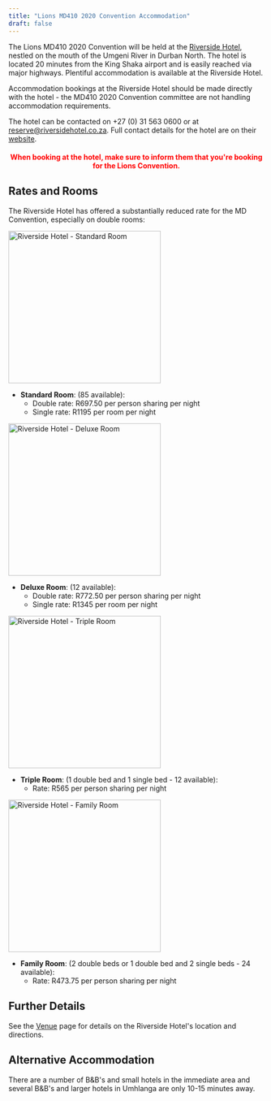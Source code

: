```yaml
---
title: "Lions MD410 2020 Convention Accommodation"
draft: false
---
```


The Lions MD410 2020 Convention will be held at the [Riverside Hotel](https://theriversidehotel.co.za/), nestled on the mouth of the Umgeni River in Durban North. The hotel is located 20 minutes from the King Shaka airport and is easily reached via major highways. Plentiful accommodation is available at the Riverside Hotel.

Accommodation bookings at the Riverside Hotel should be made directly with the hotel - the MD410 2020 Convention committee are not handling accommodation requirements. 

The hotel can be contacted on +27 (0) 31 563 0600 or at [reserve@riversidehotel.co.za](mailto:reserve@riversidehotel.co.za). Full contact details for the hotel are on their [website](https://theriversidehotel.co.za/). 

<center><h4 style="color:red;">When booking at the hotel, make sure to inform them that you're booking for the Lions Convention.</h4></center>

## Rates and Rooms

The Riverside Hotel has offered a substantially reduced rate for the MD Convention, especially on double rooms:

<div class="text-center">
    <img src="/img/riverside_room_standard.png" width="300" alt="Riverside Hotel - Standard Room" class="rounded img-fluid">
</div>

* **Standard Room**: (85 available):
  * Double rate: R697.50 per person sharing per night
  * Single rate: R1195 per room per night

<div class="text-center">
    <img src="/img/riverside_room_deluxe.png" width="300" alt="Riverside Hotel - Deluxe Room" class="rounded img-fluid">
</div>

* **Deluxe Room**: (12 available):
  * Double rate: R772.50 per person sharing per night
  * Single rate: R1345 per room per night

<div class="text-center">
    <img src="/img/riverside_room_triple.png" width="300" alt="Riverside Hotel - Triple Room" class="rounded img-fluid">
</div>

* **Triple Room**: (1 double bed and 1 single bed - 12 available):
  * Rate: R565 per person sharing per night

<div class="text-center">
    <img src="/img/riverside_room_family.png" width="300" alt="Riverside Hotel - Family Room" class="rounded img-fluid">
</div>

* **Family Room**: (2 double beds or 1 double bed and 2 single beds - 24 available):
  * Rate: R473.75 per person sharing per night

## Further Details

See the [Venue](/venue) page for details on the Riverside Hotel's location and directions.

## Alternative Accommodation

There are a number of B&B's and small hotels in the immediate area and several B&B's and larger hotels in Umhlanga are only 10-15 minutes away.
